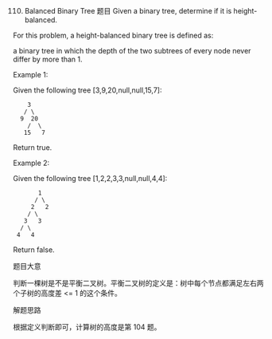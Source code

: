 110. Balanced Binary Tree
     题目
     Given a binary tree, determine if it is height-balanced.

For this problem, a height-balanced binary tree is defined as:

a binary tree in which the depth of the two subtrees of every node never differ by more than 1.

Example 1:

Given the following tree [3,9,20,null,null,15,7]:

```
    3
   / \
  9  20
    /  \
   15   7
```
Return true.

Example 2:

Given the following tree [1,2,2,3,3,null,null,4,4]:

```
       1
      / \
     2   2
    / \
   3   3
  / \
 4   4
```
Return false.

题目大意

判断一棵树是不是平衡二叉树。平衡二叉树的定义是：树中每个节点都满足左右两个子树的高度差 <= 1 的这个条件。

解题思路

根据定义判断即可，计算树的高度是第 104 题。